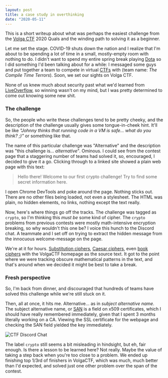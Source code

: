 ```yaml
---
layout: post
title: a case study in overthinking
date: "2020-05-11"
---
```


This is a short writeup about what was perhaps the easiest challenge from the [Volga CTF](https://volgactf.ru/en/) 2020 Quals and the winding path to solving it as a beginner.

Let me set the stage. COVID-19 shuts down the nation and I realize that I'm about to be spending a lot of time in a small, mostly-empty room with nothing to do. I didn't want to spend my entire spring break playing [Dota](http://blog.dota2.com/?l=english) so I did something I'd been talking about for a while: I messaged some guys and put together a team to compete in virtual [CTFs](https://trailofbits.github.io/ctf/) with (team name: _The Compile Time Terrors_). Soon, we set our sights on Volga CTF. 

None of us knew much about security past what we'd learned from [LiveOverflow](https://www.youtube.com/channel/UClcE-kVhqyiHCcjYwcpfj9w/featured), so winning wasn't on my mind, but I was pretty determined to come out knowing some new shit.

### The challenge

So, the people who write these challenges tend to be pretty cheeky, and the description of the challenge usually gives some tongue-in-cheek hint. It'll be like _"Johnny thinks that running code in a VM is safe... what do you think? ;)"_ or something like that.

The name of this particular challenge was "Alternative" and the description was "this challenge is... _alternative_". Ominous. I could see from the contest page that a staggering number of teams had solved it, so, encouraged, I decided to give it a go. Clicking through to a linked site showed a plain web page with this text:

> Hello there! Welcome to our first crypto challenge! Try to find some secret information here.

I open Chrome DevTools and poke around the page. Nothing sticks out. There are no other files being loaded, not even a stylesheet. The HTML was plain, no hidden elements, no links, nothing except the text really.

Now, here's where things go off the tracks. The challenge was tagged as `crypto`, so I'm thinking this _must be_ some kind of cipher. The `crypto` problems from previous contests were mostly math-intensive encryption breaking, so why wouldn't this one be? I voice this hunch to the Discord chat. A teammate and I set off on trying to extract the hidden message from the innocuous welcome-message on the page.

We're at it for hours. [Substitution ciphers](https://en.wikipedia.org/wiki/Substitution_cipher), [Caesar ciphers](https://en.wikipedia.org/wiki/Caesar_cipher), even [book ciphers](https://en.wikipedia.org/wiki/Book_cipher) with the VolgaCTF homepage as the source text. It got to the point where we were tracking obscure mathematical patterns in the text, and that's around when we decided it might be best to take a break.

### Fresh perspective

So, I'm back from dinner, and discouraged that hundreds of teams have solved this challenge while we're still stuck on it. 

Then, all at once, it hits me. Alternative... as in _subject alternative name_. The subject alternative name, or [SAN](https://en.wikipedia.org/wiki/Subject_Alternative_Name) is a field on x509 certificates, which I should have really remembered immediately, given that I spent 3 months literally working on a CA. Viewing the SSL certificate for the webpage and checking the SAN field yielded the key immediately.

![CTF Discord Chat](/images/posts/alternative/alternative-chat.png)

The label `crypto` still seems a bit misleading in hindsight, but eh, fair enough. Is there a lesson to be learned here? Not really. Maybe the value of taking a step back when you're too close to a problem. We ended up finishing top 1/3rd of finishers in VolgaCTF, which was much, much better than I'd expected, and solved just one other problem over the span of the contest.
